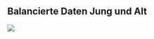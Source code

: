 ## Balancierte Daten Jung und Alt
![](https://asset.cml.dev/0e8b367253ddf45fe5ab8371cf410892a54f3a4b?cml=png)
